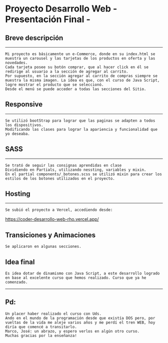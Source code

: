 # Proyecto Desarrollo Web - Presentación Final -  

## Breve descripción
***
    Mi proyecto es básicamente un e-Commerce, donde en su index.html se muestra un carousel y las tarjetas de los productos en oferta y las novedades.
    Cada tarjeta posee su botón comprar, que al hacer click en él se redirige al usuario a la sección de agregar al carrito. 
    Por supuesto, en la sección agregar al carrito de compras siempre se muestra la misma imagen. La idea es que, con el curso de Java Script, logre mostrar el producto que se seleccionó.
    Desde el menú se puede acceder a todas las secciones del Sitio.

## Responsive
***
    Se utilizó bootStrap para lograr que las paginas se adapten a todos los dispositivos.
    Modificando las clases para lograr la apariencia y funcionalidad que yo deseaba.

## SASS
***
    Se trató de seguir las consignas aprendidas en clase
    Dividiendo en Partials, utilizando nessting, variables y mixin.
    En el partial components/_botones.scss se utilizó mixin para crear los estilos de los botones utilizados en el proyecto.


## Hosting
***

    Se subió el proyecto a Vercel, accediendo desde:
 https://coder-desarrollo-web-rho.vercel.app/

## Transiciones y Animaciones
    Se aplicaron en algunas secciones.

## Idea final
    Es idea dotar de dinamismo con Java Script, a este desarrollo logrado en base al excelente curso que hemos realizado. Curso que ya he comenzado.
***

## Pd:
    Un placer haber realizado el curso con Uds.
    Ando en el mundo de la programación desde que existía DOS pero, por vueltas de la vida me aleje varios años y me perdí el tren WEB, hoy diría que comencé a transitarlo.
    Marco, José: un abrazo, y espero verlos en algún otro curso.
    Muchas gracias por la enseñanza!




